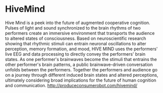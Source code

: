 # HiveMind
Hive Mind is a peek into the future of augmented cooperative cognition. Pulses of light and sound synchronized to the brain rhythms of two performers create an immersive environment that transports the audience to altered states of consciousness. Based on neuroscientific research showing that rhythmic stimuli can entrain neuronal oscillations to alter perception, memory formation, and mood, HIVE MIND uses the performers' live EEG and data processing to directly convey the performers' brain states. As one performer's brainwaves become the stimuli that entrains the other performer's brain patterns, a public brainwave-driven conversation unfolds between the performers. Together the performers and audience go on a journey through different induced brain states and altered perceptions, ultimately considering broad implications for the future of human cognition and communication. http://produceconsumerobot.com/hivemind/

